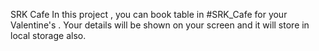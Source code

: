 SRK Cafe 
In this project , you can book table in #SRK_Cafe for your Valentine's . Your  details will be shown on your screen and it will store in local storage also.
